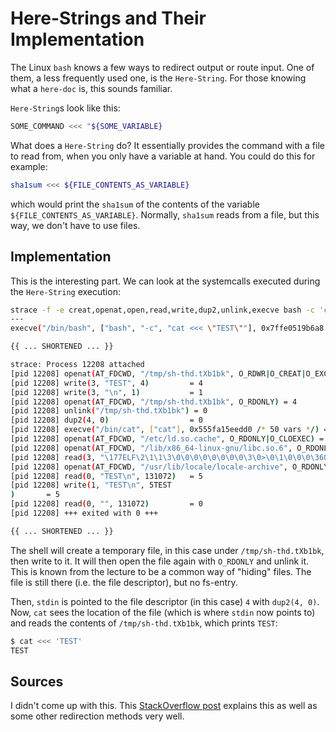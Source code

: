 # Here-Strings and Their Implementation

The Linux `bash` knows a few ways to redirect output or route input. One of them, a less frequently used one, is the `Here-String`. For those knowing what a `here-doc` is, this sounds familiar.

`Here-String`s look like this:

``` BASH
SOME_COMMAND <<< "${SOME_VARIABLE}
```

What does a `Here-String` do? It essentially provides the command with a file to read from, when you only have a variable at hand. You could do this for example:

``` BASH
sha1sum <<< ${FILE_CONTENTS_AS_VARIABLE}
```

which would print the `sha1sum` of the contents of the variable `${FILE_CONTENTS_AS_VARIABLE}`. Normally, `sha1sum` reads from a file, but this way, we don't have to use files.

## Implementation

This is the interesting part. We can look at the systemcalls executed during the `Here-String` execution:

``` BASH
strace -f -e creat,openat,open,read,write,dup2,unlink,execve bash -c 'cat <<< "TEST"'
---
execve("/bin/bash", ["bash", "-c", "cat <<< \"TEST\""], 0x7ffe0519b6a8 /* 50 vars */) = 0

{{ ... SHORTENED ... }}

strace: Process 12208 attached
[pid 12208] openat(AT_FDCWD, "/tmp/sh-thd.tXb1bk", O_RDWR|O_CREAT|O_EXCL, 0600) = 3
[pid 12208] write(3, "TEST", 4)         = 4
[pid 12208] write(3, "\n", 1)           = 1
[pid 12208] openat(AT_FDCWD, "/tmp/sh-thd.tXb1bk", O_RDONLY) = 4
[pid 12208] unlink("/tmp/sh-thd.tXb1bk") = 0
[pid 12208] dup2(4, 0)                  = 0
[pid 12208] execve("/bin/cat", ["cat"], 0x555fa15eedd0 /* 50 vars */) = 0
[pid 12208] openat(AT_FDCWD, "/etc/ld.so.cache", O_RDONLY|O_CLOEXEC) = 3
[pid 12208] openat(AT_FDCWD, "/lib/x86_64-linux-gnu/libc.so.6", O_RDONLY|O_CLOEXEC) = 3
[pid 12208] read(3, "\177ELF\2\1\1\3\0\0\0\0\0\0\0\0\3\0>\0\1\0\0\0\360q\2\0\0\0\0\0"..., 832) = 832
[pid 12208] openat(AT_FDCWD, "/usr/lib/locale/locale-archive", O_RDONLY|O_CLOEXEC) = 3
[pid 12208] read(0, "TEST\n", 131072)   = 5
[pid 12208] write(1, "TEST\n", 5TEST
)       = 5
[pid 12208] read(0, "", 131072)         = 0
[pid 12208] +++ exited with 0 +++

{{ ... SHORTENED ... }}
```

The shell will create a temporary file, in this case under `/tmp/sh-thd.tXb1bk`, then write to it. It will then open the file again with `O_RDONLY` and unlink it. This is known from the lecture to be a common way of "hiding" files. The file is still there (i.e. the file descriptor), but no fs-entry.

Then, `stdin` is pointed to the file descriptor (in this case) `4` with `dup2(4, 0)`. Now, `cat` sees the location of the file (which is where `stdin` now points to) and reads the contents of `/tmp/sh-thd.tXb1bk`, which prints `TEST`:

``` BASH
$ cat <<< 'TEST'
TEST
```

## Sources

I didn't come up with this. This [StackOverflow post](https://askubuntu.com/questions/678915/whats-the-difference-between-and-in-bash) explains this as well as some other redirection methods very well.
